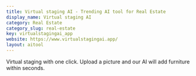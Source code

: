```yaml
---
title: Virtual staging AI - Trending AI tool for Real Estate
display_name: Virtual staging AI
category: Real Estate
category_slug: real-estate
key: virtualstagingai_app
website: https://www.virtualstagingai.app/
layout: aitool
---
```


Virtual staging with one click. Upload a picture and our AI will add furniture within seconds.
